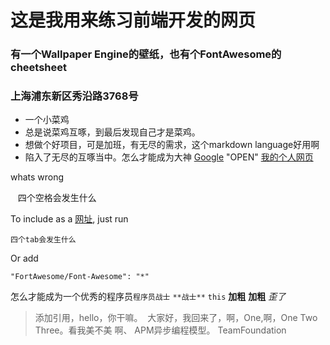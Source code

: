 # 这是我用来练习前端开发的网页
### 有一个Wallpaper Engine的壁纸，也有个FontAwesome的cheetsheet
### 上海浦东新区秀沿路3768号
+ 一个小菜鸡
+ 总是说菜鸡互啄，到最后发现自己才是菜鸡。
+ 想做个好项目，可是加班，有无尽的需求，这个markdown language好用啊
+ 陷入了无尽的互啄当中。怎么才能成为大神
[Google](http://google.com/) "OPEN"
[我的个人网页](http://computewarrior.cn/main)

whats wrong

    四个空格会发生什么
    
To include as a [网址](https://github.com/componentjs/component), just run

    四个tab会发生什么
    
Or add

    "FortAwesome/Font-Awesome": "*"


怎么才能成为一个优秀的程序员`程序员战士` `**战士**` `this`
__加粗__ **加粗** *歪了*

> 添加引用，hello，你干嘛。
  大家好，我回来了，啊，One,啊，One Two Three。看我美不美 啊、
> APM异步编程模型。
> TeamFoundation
